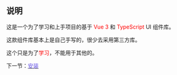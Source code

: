 ## 说明

这是一个为了学习和上手项目的基于 <font color=red>Vue 3</font> 和 <font color=red>TypeScript</font> UI 组件库。

这款组件库基本上是自己手写的，很少去采用第三方库。

这个只是为了<font color=red>学习</font>，不能用于其他的。

下一节：[<font color=#6553e5>安装</font>](#/doc/install)